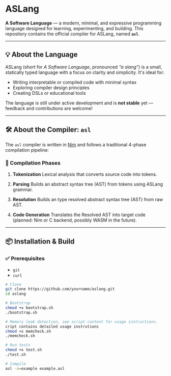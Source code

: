 # ASLang

**A Software Language** — a modern, minimal, and expressive programming language designed for learning, experimenting, and building.
This repository contains the official compiler for ASLang, named **`asl`**.

---

## 💡 About the Language

ASLang (short for *A Software Language*, pronounced _“a slang”_) is a small, statically typed language with a focus on clarity and simplicity. It's ideal for:

- Writing interpretable or compiled code with minimal syntax
- Exploring compiler design principles
- Creating DSLs or educational tools

The language is still under active development and is **not stable** yet — feedback and contributions are welcome!

---

## 🛠️ About the Compiler: `asl`

The `asl` compiler is written in [Nim](https://nim-lang.org/) and follows a traditional 4-phase compilation pipeline:

### 🔧 Compilation Phases

1. **Tokenization**
   Lexical analysis that converts source code into tokens.

2. **Parsing**
   Builds an abstract syntax tree (AST) from tokens using ASLang grammar.

3. **Resolution**
   Builds an type resolved abstract syntax tree (AST) from raw AST.

4. **Code Generation**
   Translates the Resolved AST into target code (planned: Nim or C backend, possibly WASM in the future).

---

## 📦 Installation & Build

### ✅ Prerequisites

- `git`
- `curl`

```bash
# Clone
git clone https://github.com/yourname/aslang.git
cd aslang

# Bootstrap
chmod +x bootstrap.sh
./bootstrap.sh

# Memory leak detection, see script content for usage instructions.
cript contains detailed usage instrutions
chmod +x memcheck.sh
./memcheck.sh

# Run tests
chmod +x test.sh
./test.sh

# Compile
asl -o=example example.asl
```
